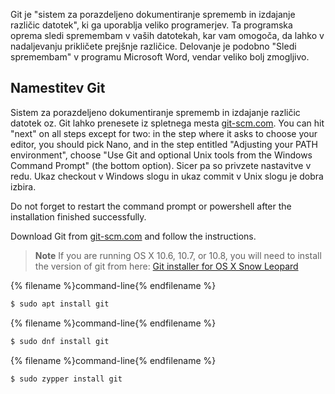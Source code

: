 Git je "sistem za porazdeljeno dokumentiranje sprememb in izdajanje različic datotek", ki ga uporablja veliko programerjev. Ta programska oprema sledi spremembam v vaših datotekah, kar vam omogoča, da lahko v nadaljevanju prikličete prejšnje različice. Delovanje je podobno "Sledi spremembam" v programu Microsoft Word, vendar veliko bolj zmogljivo.

## Namestitev Git

<!--sec data-title="Installing Git: Windows" data-id="git_install_windows"
data-collapse=true ces-->

Sistem za porazdeljeno dokumentiranje sprememb in izdajanje različic datotek oz. Git lahko prenesete iz spletnega mesta [git-scm.com](https://git-scm.com/). You can hit "next" on all steps except for two: in the step where it asks to choose your editor, you should pick Nano, and in the step entitled "Adjusting your PATH environment", choose "Use Git and optional Unix tools from the Windows Command Prompt" (the bottom option). Sicer pa so privzete nastavitve v redu. Ukaz checkout v Windows slogu in ukaz commit v Unix slogu je dobra izbira.

Do not forget to restart the command prompt or powershell after the installation finished successfully. <!--endsec-->

<!--sec data-title="Installing Git: OS X" data-id="git_install_OSX"
data-collapse=true ces-->

Download Git from [git-scm.com](https://git-scm.com/) and follow the instructions.

> **Note** If you are running OS X 10.6, 10.7, or 10.8, you will need to install the version of git from here: [Git installer for OS X Snow Leopard](https://sourceforge.net/projects/git-osx-installer/files/git-2.3.5-intel-universal-snow-leopard.dmg/download)

<!--endsec-->

<!--sec data-title="Installing Git: Debian or Ubuntu" data-id="git_install_debian_ubuntu"
data-collapse=true ces-->

{% filename %}command-line{% endfilename %}

```bash
$ sudo apt install git
```

<!--endsec-->

<!--sec data-title="Installing Git: Fedora" data-id="git_install_fedora"
data-collapse=true ces-->

{% filename %}command-line{% endfilename %}

```bash
$ sudo dnf install git
```

<!--endsec-->

<!--sec data-title="Installing Git: openSUSE" data-id="git_install_openSUSE"
data-collapse=true ces-->

{% filename %}command-line{% endfilename %}

```bash
$ sudo zypper install git
```

<!--endsec-->